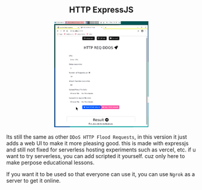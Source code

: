 <h2 align="center">HTTP ExpressJS</h1>

<p align="center">
    <img width="250" src="screenshot/http/demo.png" alt="Console">
</p>

Its still the same as other `DDoS ​​HTTP Flood Requests`, in this version it just adds a web UI to make it more pleasing good. this is made with expressjs and still not fixed for serverless hosting experiments such as vercel, etc. if u want to try serverless, you can add scripted it yourself. cuz only here to make perpose educational lessons.

If you want it to be used so that everyone can use it, you can use `Ngrok` as a server to get it online.

